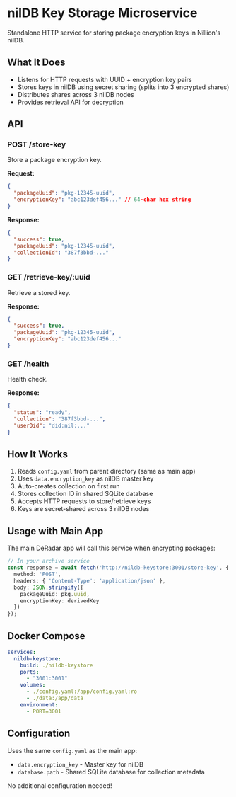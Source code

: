 # nilDB Key Storage Microservice

Standalone HTTP service for storing package encryption keys in Nillion's nilDB.

## What It Does

- Listens for HTTP requests with UUID + encryption key pairs
- Stores keys in nilDB using secret sharing (splits into 3 encrypted shares)
- Distributes shares across 3 nilDB nodes
- Provides retrieval API for decryption

## API

### POST /store-key
Store a package encryption key.

**Request:**
```json
{
  "packageUuid": "pkg-12345-uuid",
  "encryptionKey": "abc123def456..." // 64-char hex string
}
```

**Response:**
```json
{
  "success": true,
  "packageUuid": "pkg-12345-uuid",
  "collectionId": "387f3bbd-..."
}
```

### GET /retrieve-key/:uuid
Retrieve a stored key.

**Response:**
```json
{
  "success": true,
  "packageUuid": "pkg-12345-uuid",
  "encryptionKey": "abc123def456..."
}
```

### GET /health
Health check.

**Response:**
```json
{
  "status": "ready",
  "collection": "387f3bbd-...",
  "userDid": "did:nil:..."
}
```

## How It Works

1. Reads `config.yaml` from parent directory (same as main app)
2. Uses `data.encryption_key` as nilDB master key
3. Auto-creates collection on first run
4. Stores collection ID in shared SQLite database
5. Accepts HTTP requests to store/retrieve keys
6. Keys are secret-shared across 3 nilDB nodes

## Usage with Main App

The main DeRadar app will call this service when encrypting packages:

```typescript
// In your archive service
const response = await fetch('http://nildb-keystore:3001/store-key', {
  method: 'POST',
  headers: { 'Content-Type': 'application/json' },
  body: JSON.stringify({
    packageUuid: pkg.uuid,
    encryptionKey: derivedKey
  })
});
```

## Docker Compose

```yaml
services:
  nildb-keystore:
    build: ./nildb-keystore
    ports:
      - "3001:3001"
    volumes:
      - ./config.yaml:/app/config.yaml:ro
      - ./data:/app/data
    environment:
      - PORT=3001
```

## Configuration

Uses the same `config.yaml` as the main app:
- `data.encryption_key` - Master key for nilDB
- `database.path` - Shared SQLite database for collection metadata

No additional configuration needed!
